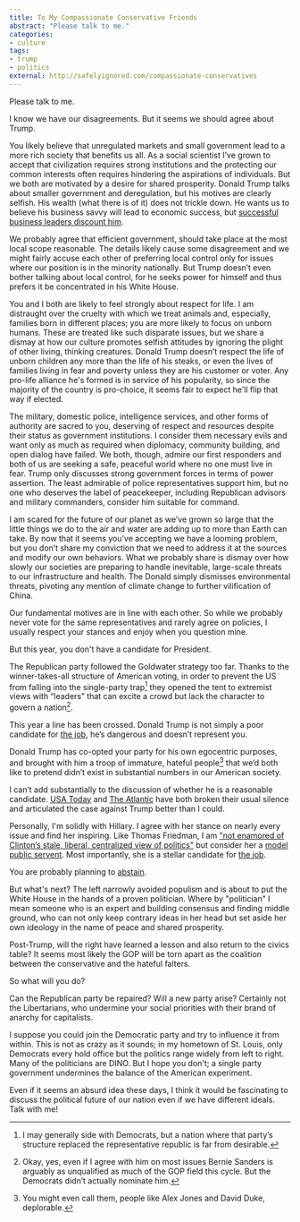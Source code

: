 ```yaml
---
title: To My Compassionate Conservative Friends
abstract: "Please talk to me."
categories:
- culture
tags:
- trump
- politics
external: http://safelyignored.com/compassionate-conservatives
---
```


Please talk to me.

I know we have our disagreements. But it seems we should agree about Trump.

You likely believe that unregulated markets and small government lead to a more rich society that benefits us all. As a social scientist I’ve grown to accept that civilization requires strong institutions and the protecting our common interests often requires hindering the aspirations of individuals. But we both are motivated by a desire for shared prosperity. Donald Trump talks about smaller government and deregulation, but his motives are clearly selfish. His wealth (what there is of it) does not trickle down. He wants us to believe his business savvy will lead to economic success, but [successful business leaders discount him](http://www.wsj.com/articles/no-fortune-100-ceos-back-republican-donald-trump-1474671842/).

We probably agree that efficient government, should take place at the most local scope reasonable. The details likely cause some disagreement and we might fairly accuse each other of preferring local control only for issues where our position is in the minority nationally. But Trump doesn’t even bother talking about local control, for he seeks power for himself and thus prefers it be concentrated in his White House.

You and I both are likely to feel strongly about respect for life. I am distraught over the cruelty with which we treat animals and, especially, families born in different places; you are more likely to focus on unborn humans. These are treated like such disparate issues, but we share a dismay at how our culture promotes selfish attitudes by ignoring the plight of other living, thinking creatures. Donald Trump doesn’t respect the life of unborn children any more than the life of his steaks, or even the lives of families living in fear and poverty unless they are his customer or voter. Any pro-life alliance he's formed is in service of his popularity, so since the majority of the country is pro-choice, it seems fair to expect he'll flip that way if elected.

The military, domestic police, intelligence services, and other forms of authority are sacred to you, deserving of respect and resources despite their status as government institutions. I consider them necessary evils and want only as much as required when diplomacy, community building, and open dialog have failed. We both, though, admire our first responders and both of us are seeking a safe, peaceful world where no one must live in fear. Trump only discusses strong government forces in terms of power assertion. The least admirable of police representatives support him, but no one who deserves the label of peacekeeper, including Republican advisors and military commanders, consider him suitable for command.

I am scared for the future of our planet as we’ve grown so large that the little things we do to the air and water are adding up to more than Earth can take. By now that it seems you’ve accepting we have a looming problem, but you don’t share my conviction that we need to address it at the sources and modify our own behaviors. What we probably share is dismay over how slowly our societies are preparing to handle inevitable, large-scale threats to our infrastructure and health. The Donald simply dismisses environmental threats, pivoting any mention of climate change to further vilification of China.

Our fundamental motives are in line with each other. So while we probably never vote for the same representatives and rarely agree on policies, I usually respect your stances and enjoy when you question mine.

But this year, you don't have a candidate for President.

The Republican party followed the Goldwater strategy too far. Thanks to the winner-takes-all structure of American voting, in order to prevent the US from falling into the single-party trap[^1] they opened the tent to extremist views with “leaders” that can excite a crowd but lack the character to govern a nation[^2].

This year a line has been crossed. Donald Trump is not simply a poor candidate for [the job](https://en.wikipedia.org/wiki/President_of_the_United_States#Powers_and_duties), he’s dangerous and doesn’t represent you.

Donald Trump has co-opted your party for his own egocentric purposes, and brought with him a troop of immature, hateful people[^3] that we’d both like to pretend didn’t exist in substantial numbers in our American society.

I can’t add substantially to the discussion of whether he is a reasonable candidate. [USA Today](http://www.usatoday.com/story/opinion/2016/09/29/dont-vote-for-donald-trump-editorial-board-editorials-debates/91295020/) and [The Atlantic](http://www.theatlantic.com/magazine/archive/2016/11/the-case-for-hillary-clinton-and-against-donald-trump/501161/) have both broken their usual silence and articulated the case against Trump better than I could.

Personally, I'm solidly with Hillary. I agree with her stance on nearly every issue and find her inspiring. Like Thomas Friedman, I am ["not enamored of Clinton’s stale, liberal, centralized view of politics"](http://www.nytimes.com/2016/09/28/opinion/trump-how-could-we.html?%5C_r=0) but consider her a [model public servent](http://www.huffingtonpost.com/isaac-saul/i-wrote-that-i-despised-hillary-clinton-i-take-it-back_b_12220124.html). Most importantly, she is a stellar candidate for [the job](https://en.wikipedia.org/wiki/President_of_the_United_States#Powers_and_duties).

You are probably planning to [abstain](http://honestlythinking.org/why-this-christian-wont-be-plugging-his-nose-and-voting-for-trump-or-clinton/).

But what's next? The left narrowly avoided populism and is about to put the White House in the hands of a proven politician. Where by "politician" I mean someone who is an expert and building consensus and finding middle ground, who can not only keep contrary ideas in her head but set aside her own ideology in the name of peace and shared prosperity.

Post-Trump, will the right have learned a lesson and also return to the civics table? It seems most likely the GOP will be torn apart as the coalition between the conservative and the hateful falters.

So what will you do?

Can the Republican party be repaired? Will a new party arise? Certainly not the Libertarians, who undermine your social priorities with their brand of anarchy for capitalists.

I suppose you could join the Democratic party and try to influence it from within. This is not as crazy as it sounds; in my hometown of St. Louis, only Democrats every hold office but the politics range widely from left to right. Many of the politicians are DINO. But I hope you don't; a single party government undermines the balance of the American experiment.

Even if it seems an absurd idea these days, I think it would be fascinating to discuss the political future of our nation even if we have different ideals. Talk with me!

[^1]:	I may generally side with Democrats, but a nation where that party’s structure replaced the representative republic is far from desirable.

[^2]:	Okay, yes, even if I agree with him on most issues Bernie Sanders is arguably as unqualified as much of the GOP field this cycle. But the Democrats didn’t actually nominate him.

[^3]:	You might even call them, people like Alex Jones and David Duke, deplorable.
